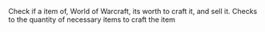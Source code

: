 Check if a item of, World of Warcraft, its worth to craft it, and sell it.
Checks to the quantity of necessary items to craft the item
